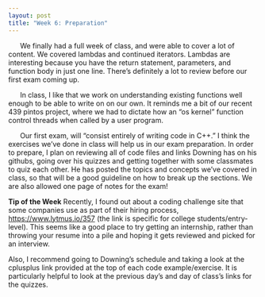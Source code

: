 ```yaml
---
layout: post
title: "Week 6: Preparation"
---
```

&nbsp;&nbsp;&nbsp;&nbsp;&nbsp;&nbsp;We finally had a full week of class, and were able to cover a lot of content.  We covered lambdas and continued iterators.  Lambdas are interesting because you have the return statement, parameters, and function body in just one line.  There’s definitely a lot to review before our first  exam coming up.  

&nbsp;&nbsp;&nbsp;&nbsp;&nbsp;&nbsp;In class, I like that we work on understanding existing functions well enough to be able to write on on our own.  It reminds me a bit of our recent 439 pintos project, where we had to dictate how an “os kernel” function control threads when called by a user program.  

&nbsp;&nbsp;&nbsp;&nbsp;&nbsp;&nbsp;Our first exam, will “consist entirely of writing code in C++.”  I think the exercises we’ve done in class will help us in our exam preparation.  In order to prepare, I plan on reviewing all of code files and links Downing has on his githubs, going over his quizzes and getting together with some classmates to quiz each other.  He has posted the topics and concepts we’ve covered in class, so that will be a good guideline on how to break up the sections.  We are also allowed one page of notes for the exam!

**Tip of the Week**
Recently, I found out about a coding challenge site that some companies use as part of their hiring process, https://www.lytmus.io/357 (the link is specific for college students/entry-level).  This seems like a good place to try getting an internship, rather than throwing your resume into a pile and hoping it gets reviewed and picked for an interview.

Also, I recommend going to Downing’s schedule and taking a look at the cplusplus link provided at the top of each code example/exercise.  It is particularly helpful to look at the previous day’s and day of class’s links for the quizzes.
